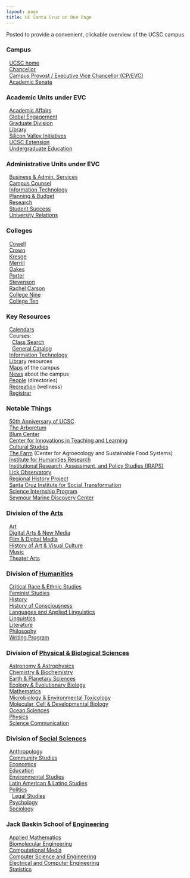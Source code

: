 ```yaml
---
layout: page
title: UC Santa Cruz on One Page
---
```

Posted to provide a convenient, clickable overview of the UCSC campus

<!-- Left Column -->
<div id="leftcol">

### Campus

&nbsp;&nbsp;[UCSC home](https://www.ucsc.edu/)  
&nbsp;&nbsp;[Chancellor](https://chancellor.ucsc.edu/)  
&nbsp;&nbsp;[Campus Provost / Executive Vice Chancellor (CP/EVC)](https://cpevc.ucsc.edu/)  
&nbsp;&nbsp;[Academic Senate](https://senate.ucsc.edu/)

### Academic Units under EVC

&nbsp;&nbsp;[Academic Affairs](https://academicaffairs.ucsc.edu/)  
&nbsp;&nbsp;[Global Engagement](https://global.ucsc.edu/)  
&nbsp;&nbsp;[Graduate Division](https://graddiv.ucsc.edu/)  
&nbsp;&nbsp;[Library](https://library.ucsc.edu/)  
&nbsp;&nbsp;[Silicon Valley Initiatives](https://svi.ucsc.edu/)  
&nbsp;&nbsp;[UCSC Extension](https://www.ucsc-extension.edu/)  
&nbsp;&nbsp;[Undergraduate Education](https://ue.ucsc.edu/)

### Administrative Units under EVC
&nbsp;&nbsp;[Business & Admin. Services](https://bas.ucsc.edu/)  
&nbsp;&nbsp;[Campus Counsel](https://lex.ucsc.edu)  
&nbsp;&nbsp;[Information Technology](https://its.ucsc.edu/)  
&nbsp;&nbsp;[Planning & Budget](https://planning.ucsc.edu/)  
&nbsp;&nbsp;[Research](https://officeofresearch.ucsc.edu/)  
&nbsp;&nbsp;[Student Success](https://studentsuccess.ucsc.edu/)  
&nbsp;&nbsp;[University Relations](https://urelations.ucsc.edu/)

### Colleges
&nbsp;&nbsp;[Cowell](https://cowell.ucsc.edu/)  
&nbsp;&nbsp;[Crown](https://crown.ucsc.edu/)  
&nbsp;&nbsp;[Kresge](https://kresge.ucsc.edu/)  
&nbsp;&nbsp;[Merrill](https://merrill.ucsc.edu/)  
&nbsp;&nbsp;[Oakes](https://oakes.ucsc.edu/)  
&nbsp;&nbsp;[Porter](https://porter.ucsc.edu/)  
&nbsp;&nbsp;[Stevenson](https://stevenson.ucsc.edu/)  
&nbsp;&nbsp;[Rachel Carson](https://rachelcarson.ucsc.edu/)  
&nbsp;&nbsp;[College Nine](https://collegenine.ucsc.edu/)  
&nbsp;&nbsp;[College Ten](https://collegeten.ucsc.edu/)

### Key Resources
&nbsp;&nbsp;[Calendars](https://www.ucsc.edu/tools/calendars.html)  
&nbsp;&nbsp;Courses:  
&nbsp;&nbsp;&nbsp;&nbsp;[Class Search](https://pisa.ucsc.edu/class_search/)  
&nbsp;&nbsp;&nbsp;&nbsp;[General Catalog](https://registrar.ucsc.edu/catalog/index.html)  
&nbsp;&nbsp;[Information Technology](https://its.ucsc.edu/)  
&nbsp;&nbsp;[Library](https://library.ucsc.edu/) resources  
&nbsp;&nbsp;[Maps](https://maps.ucsc.edu/) of the campus  
&nbsp;&nbsp;[News](https://news.ucsc.edu/) about the campus  
&nbsp;&nbsp;[People](https://www.ucsc.edu/tools/people.html) (directories)  
&nbsp;&nbsp;[Recreation](https://wellness.ucsc.edu/) (wellness)  
&nbsp;&nbsp;[Registrar](https://reg.ucsc.edu/)

### Notable Things

&nbsp;&nbsp;[50th Anniversary of UCSC](https://50years.ucsc.edu/)  
&nbsp;&nbsp;[The Arboretum](https://arboretum.ucsc.edu)  
&nbsp;&nbsp;[Blum Center](https://blumcenter.ucsc.edu)  
&nbsp;&nbsp;[Center for Innovations in Teaching and Learning](https://citl.ucsc.edu/)  
&nbsp;&nbsp;[Cultural Studies](https://ccs.ihr.ucsc.edu/)  
&nbsp;&nbsp;[The Farm](https://casfs.ucsc.edu/) (Center for Agroecology and Sustainable Food Systems)  
&nbsp;&nbsp;[Institute for Humanities Research](https://ihr.ucsc.edu/)  
&nbsp;&nbsp;[Institutional Research, Assessment, and Policy Studies (IRAPS)](https://iraps.ucsc.edu/)  
&nbsp;&nbsp;[Lick Observatory](https://www.ucolick.org/)  
&nbsp;&nbsp;[Regional History Project](https://library.ucsc.edu/regional-history-project)  
&nbsp;&nbsp;[Santa Cruz Institute for Social Transformation](https://santacruzinstitute.ucsc.edu)  
&nbsp;&nbsp;[Science Internship Program](https://ucsc-sip.org/)  
&nbsp;&nbsp;[Seymour Marine Discovery Center](https://seymourcenter.ucsc.edu/)

<!-- End of Left Column -->
</div>

<!-- Right Column -->
<div id="rightcol">

### Division of the [Arts](https://arts.ucsc.edu/)

&nbsp;&nbsp;[Art](https://art.ucsc.edu/)  
&nbsp;&nbsp;[Digital Arts & New Media](https://danm.ucsc.edu/)  
&nbsp;&nbsp;[Film & Digital Media](https://film.ucsc.edu/)  
&nbsp;&nbsp;[History of Art & Visual Culture](https://havc.ucsc.edu/)  
&nbsp;&nbsp;[Music](https://music.ucsc.edu/)  
&nbsp;&nbsp;[Theater Arts](https://theater.ucsc.edu/)

### Division of [Humanities](https://humanities.ucsc.edu/)

&nbsp;&nbsp;[Critical Race & Ethnic Studies](https://cres.ucsc.edu/)  
&nbsp;&nbsp;[Feminist Studies](https://feministstudies.ucsc.edu/)  
&nbsp;&nbsp;[History](https://history.ucsc.edu/)  
&nbsp;&nbsp;[History of Consciousness](https://histcon.ucsc.edu/)  
&nbsp;&nbsp;[Languages and Applied Linguistics](https://language.ucsc.edu/)  
&nbsp;&nbsp;[Linguistics](https://ling.ucsc.edu/)  
&nbsp;&nbsp;[Literature](https://literature.ucsc.edu/)  
&nbsp;&nbsp;[Philosophy](https://philosophy.ucsc.edu/)  
&nbsp;&nbsp;[Writing Program](https://writing.ucsc.edu/)

### Division of [Physical & Biological Sciences](https://pbsci.ucsc.edu/)

&nbsp;&nbsp;[Astronomy & Astrophysics](https://www.astro.ucsc.edu/)  
&nbsp;&nbsp;[Chemistry & Biochemistry](https://chemistry.ucsc.edu/)  
&nbsp;&nbsp;[Earth & Planetary Sciences](https://eps.ucsc.edu/)  
&nbsp;&nbsp;[Ecology & Evolutionary Biology](https://eeb.ucsc.edu/)  
&nbsp;&nbsp;[Mathematics](https://math.ucsc.edu/)  
&nbsp;&nbsp;[Microbiology & Environmental Toxicology](https://metx.ucsc.edu/)  
&nbsp;&nbsp;[Molecular, Cell & Developmental Biology](https://www.mcd.ucsc.edu/)  
&nbsp;&nbsp;[Ocean Sciences](https://oceansci.ucsc.edu/)  
&nbsp;&nbsp;[Physics](https://physics.ucsc.edu/)  
&nbsp;&nbsp;[Science Communication](https://scicom.ucsc.edu/)

### Division of [Social Sciences](https://socialsciences.ucsc.edu/)

&nbsp;&nbsp;[Anthropology](https://anthro.ucsc.edu/)  
&nbsp;&nbsp;[Community Studies](https://communitystudies.ucsc.edu/)  
&nbsp;&nbsp;[Economics](https://econ.ucsc.edu/)  
&nbsp;&nbsp;[Education](https://education.ucsc.edu/)  
&nbsp;&nbsp;[Environmental Studies](https://envs.ucsc.edu/)  
&nbsp;&nbsp;[Latin American & Latino Studies](https://lals.ucsc.edu/)  
&nbsp;&nbsp;[Politics](https://politics.ucsc.edu/)  
&nbsp;&nbsp;&nbsp;&nbsp;[Legal Studies](https://legalstudies.ucsc.edu/)  
&nbsp;&nbsp;[Psychology](https://psychology.ucsc.edu/)  
&nbsp;&nbsp;[Sociology](https://sociology.ucsc.edu/)

### Jack Baskin School of [Engineering](https://www.soe.ucsc.edu/)

&nbsp;&nbsp;[Applied Mathematics](https://www.soe.ucsc.edu/departments/applied-mathematics)  
&nbsp;&nbsp;[Biomolecular Engineering](https://www.soe.ucsc.edu/departments/biomolecular-engineering)  
&nbsp;&nbsp;[Computational Media](https://www.soe.ucsc.edu/departments/computational-media)  
&nbsp;&nbsp;[Computer Science and Engineering](https://www.soe.ucsc.edu/departments/computer-science-and-engineering)  
&nbsp;&nbsp;[Electrical and Computer Engineering](https://www.soe.ucsc.edu/departments/electrical-engineering)  
&nbsp;&nbsp;[Statistics](https://www.soe.ucsc.edu/departments/statistics)

<!-- End of Right column -->
</div>
